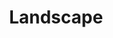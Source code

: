 ---
title: "Landscape"
type: gallery
headless: false
image: "/gallery/landscape/_mg_1957-enhanced-sr/_MG_1957-Enhanced-SR.jpg"
---